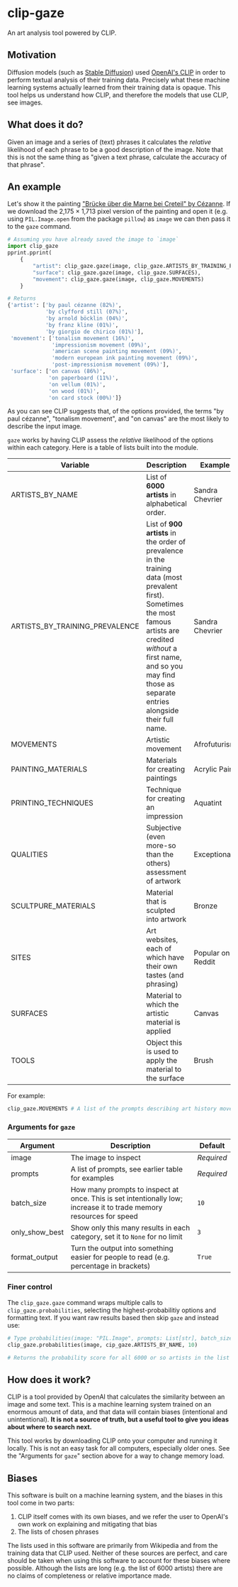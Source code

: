 # clip-gaze

An art analysis tool powered by CLIP.

## Motivation

Diffusion models (such as [Stable Diffusion](https://stability.ai/blog/stable-diffusion-public-release)) used [OpenAI's CLIP](https://openai.com/blog/clip/) in order to perform textual analysis of their training data.
Precisely what these machine learning systems actually learned from their training data is
opaque.
This tool helps us understand how CLIP, and therefore the models that use CLIP,
see images.

## What does it do?

Given an image and a series of (text) phrases it calculates the *relative* likelihood of each phrase to be a good description of the image.
Note that this is not the same thing as "given a text phrase, calculate the accuracy of that phrase".

## An example

Let's show it the painting ["Brücke über die Marne bei Creteil" by Cézanne](https://commons.wikimedia.org/wiki/File:Cezanne_bruecke-ueber-die-marne-bei-creteil.jpg).
If we download the 2,175 × 1,713 pixel version of the painting and open it (e.g. using `PIL.Image.open` from the package `pillow`) as `image` we can then pass it to the `gaze` command.

```python
# Assuming you have already saved the image to `image`
import clip_gaze
pprint.pprint(
    {
        "artist": clip_gaze.gaze(image, clip_gaze.ARTISTS_BY_TRAINING_PREVALENCE[:200]),
        "surface": clip_gaze.gaze(image, clip_gaze.SURFACES),
        "movement": clip_gaze.gaze(image, clip_gaze.MOVEMENTS)
    }

# Returns
{'artist': ['by paul cézanne (82%)',
            'by clyfford still (07%)',
            'by arnold böcklin (04%)',
            'by franz kline (01%)',
            'by giorgio de chirico (01%)'],
 'movement': ['tonalism movement (16%)',
              'impressionism movement (09%)',
              'american scene painting movement (09%)',
              'modern european ink painting movement (09%)',
              'post-impressionism movement (09%)'],
 'surface': ['on canvas (86%)',
             'on paperboard (11%)',
             'on vellum (01%)',
             'on wood (01%)',
             'on card stock (00%)']}
```

As you can see CLIP suggests that, of the options provided, the terms "by paul cézanne", "tonalism movement", and "on canvas" are the most likely to describe the input image.

`gaze` works by having CLIP assess the *relative* likelihood of the options within each category.
Here is a table of lists built into the module.

| Variable | Description | Example |
|----|----|----|
| ARTISTS_BY_NAME | List of **6000 artists** in alphabetical order. | Sandra Chevrier |
| ARTISTS_BY_TRAINING_PREVALENCE | List of **900 artists** in the order of prevalence in the training data (most prevalent first). Sometimes the most famous artists are credited *without* a first name, and so you may find those as separate entries alongside their full name. | Sandra Chevrier |
| MOVEMENTS | Artistic movement | Afrofuturism |
| PAINTING_MATERIALS | Materials for creating paintings | Acrylic Paint |
| PRINTING_TECHNIQUES | Technique for creating an impression | Aquatint |
| QUALITIES | Subjective (even more-so than the others) assessment of artwork | Exceptional |
| SCULTPURE_MATERIALS | Material that is sculpted into artwork | Bronze |
| SITES | Art websites, each of which have their own tastes (and phrasing) | Popular on Reddit |
| SURFACES | Material to which the artistic material is applied | Canvas |
| TOOLS | Object this is used to apply the material to the surface | Brush |

For example:

```python
clip_gaze.MOVEMENTS # A list of the prompts describing art history movements
```

### Arguments for `gaze`

| Argument | Description | Default |
|----|----|----|
| image | The image to inspect | *Required* |
| prompts | A list of prompts, see earlier table for examples | *Required* |
| batch_size | How many prompts to inspect at once. This is set intentionally low; increase it to trade memory resources for speed | `10` |
| only_show_best | Show only this many results in each category, set it to `None` for no limit | `3` |
| format_output | Turn the output into something easier for people to read (e.g. percentage in brackets) | `True` |

### Finer control

The `clip_gaze.gaze` command wraps multiple calls to `clip_gaze.probabilities`, selecting the highest-probabilitiy options and formatting text.
If you want raw results based then skip `gaze` and instead use:

```python
# Type probabilities(image: "PIL.Image", prompts: List[str], batch_size: int) -> List[Tuple[str, float]]
clip_gaze.probabilities(image, cip_gaze.ARTISTS_BY_NAME, 10)

# Returns the probability score for all 6000 or so artists in the list
```

## How does it work?

CLIP is a tool provided by OpenAI that calculates the similarity between an image and some text.
This is a machine learning system trained on an enormous amount of data,
and that data will contain biases (intentional and unintentional).
**It is not a source of truth, but a useful tool to give you ideas about where to search next.**

This tool works by downloading CLIP onto your computer and running it locally.
This is not an easy task for all computers, especially older ones.
See the "Arguments for `gaze`" section above for a way to change memory load.

## Biases

This software is built on a machine learning system, and the biases in this tool come in two parts:

1. CLIP itself comes with its own biases, and we refer the user to OpenAI's own work on explaining and mitigating that bias
2. The lists of chosen phrases

The lists used in this software are primarily from Wikipedia and from the training data that CLIP used.
Neither of these sources are perfect, and care should be taken when using this software to account for these biases where possible.
Although the lists are long (e.g. the list of 6000 artists) there are no claims of completeness or relative importance made.
